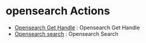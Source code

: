 # opensearch Actions
* [Opensearch Get Handle](https://github.com/unskript/Awesome-CloudOps-Automation/opensearch/legos/opensearch_get_handle/README.md) : Opensearch Get Handle
* [Opensearch search](https://github.com/unskript/Awesome-CloudOps-Automation/opensearch/legos/opensearch_search/README.md) : Opensearch Search
